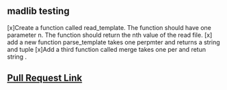 ## madlib testing
[x]Create a function called read_template. The function should have one parameter n. The function should return the nth value of the read file.
[x] add a new function parse_template takes one perpmter and  returns a string and tuple
[x]Add a third function called merge takes one per and  retun string .


##  [Pull Request Link](https://github.com/mohammadsilwadi/madlib-cli/pull/1)
